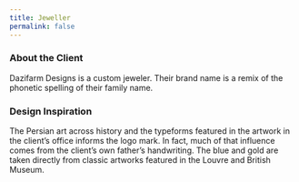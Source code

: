 ```yaml
---
title: Jeweller
permalink: false
---
```


### About the Client

Dazifarm Designs is a custom jeweler. Their brand name is a remix of the phonetic spelling of their family name.

### Design Inspiration

The Persian art across history and the typeforms featured in the artwork in the client’s office informs the logo mark. In fact, much of that influence comes from the client’s own father’s handwriting. The blue and gold are taken directly from classic artworks featured in the Louvre and British Museum.
